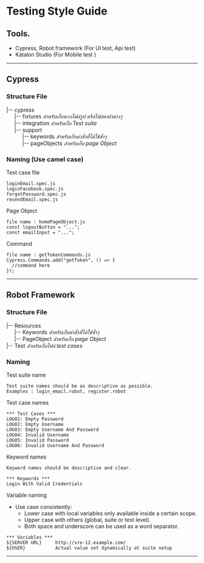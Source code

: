 # Testing Style Guide
## Tools.
- Cypress, Robot framework (For UI test, Api test)
- Katalon Studio (For Mobile test )
___
## Cypress
### Structure File

|-- cypress \
&ensp;&ensp;&ensp;|-- fixtures *สำหรับเก็บพวกไฟล์รูป หรือไฟล์ดาต้าต่างๆ*\
&ensp;&ensp;&ensp;|-- integration *สำหรับเก็บ Test suite*\
&ensp;&ensp;&ensp;|-- support\
&ensp;&ensp;&ensp;&ensp;&ensp;&ensp;|-- keywords *สำหรับเก็บคำสั่งที่ได้ใช้ซ้ำๆ*\
&ensp;&ensp;&ensp;&ensp;&ensp;&ensp;|-- pageObjects *สำหรับเก็บ page Object*

### Naming (Use camel case)
Test case file
```
loginEmail.spec.js
loginFacebook.spec.js
forgotPassword.spec.js
resendEmail.spec.js
```
Page Object
```
file name : homePageObject.js
const logoutButton = "...";
const emailInput = "...";
```
Command
```
file name : getTokenCommands.js
Cypress.Commands.add("getToken", () => {
  //command here
});
```
___
## Robot Framework
### Structure File
|-- Resources \
&ensp;&ensp;&ensp;|-- Keywords *สำหรับเก็บคำสั่งที่ได้ใช้ซ้ำๆ*\
&ensp;&ensp;&ensp;|-- PageObject *สำหรับเก็บ page Object*\
|-- Test *สำหรับเก็บไฟล์ test cases*

### Naming
Test suite name
```
Test suite names should be as descriptive as possible.
Examples : login_email.robot, register.robot
```

Test case names
```
*** Test Cases ***
LOG01: Empty Password
LOG02: Empty Username
LOG03: Empty Username And Password
LOG04: Invalid Username
LOG05: Invalid Password
LOG06: Invalid Username And Password
```
Keyword names
```
Keyword names should be descriptive and clear.

*** Keywords ***
Login With Valid Credentials
```
Variable naming
- Use case consistently:
    - Lower case with local variables only available inside a certain scope.
    - Upper case with others (global, suite or test level).
    - Both space and underscore can be used as a word separator.
```
*** Variables ***
${SERVER URL}     http://sre-12.example.com/
${USER}           Actual value set dynamically at suite setup
```
___